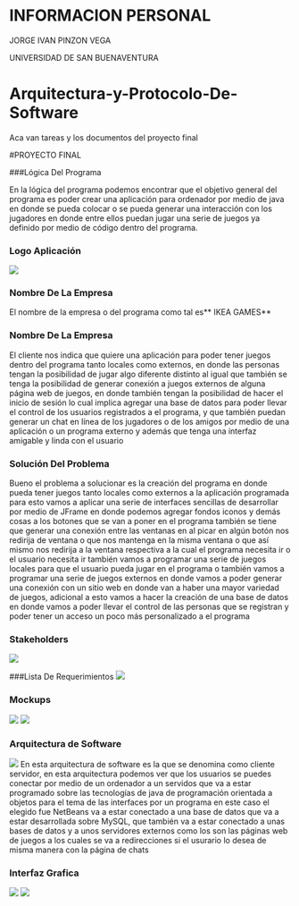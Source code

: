 # INFORMACION PERSONAL
JORGE IVAN PINZON VEGA

UNIVERSIDAD DE SAN BUENAVENTURA

# Arquitectura-y-Protocolo-De-Software
Aca van tareas y los documentos del proyecto final 

#PROYECTO FINAL

###Lógica Del Programa

En la lógica del programa podemos encontrar que el objetivo general del programa es poder crear una aplicación para ordenador por medio de java en donde se pueda colocar o se pueda generar una interacción con los jugadores en donde entre ellos puedan jugar una serie de juegos ya definido por medio de código dentro del programa.

### Logo Aplicación

![](https://user-images.githubusercontent.com/64091521/81079392-1faede00-8eb5-11ea-866e-abbf080298d8.PNG)

### Nombre De La Empresa
El nombre de la empresa o del programa como tal es** IKEA GAMES**

### Nombre De La Empresa
El cliente nos indica que quiere una aplicación para poder tener juegos dentro del programa tanto locales como externos, en donde las personas tengan la posibilidad de jugar algo diferente distinto al igual que también se tenga la posibilidad de generar conexión a juegos externos de alguna página web de juegos, en donde también tengan la posibilidad de hacer el inicio de sesión lo cual implica agregar una base de datos para poder llevar el control de los usuarios registrados a el programa, y que también puedan generar un chat en línea de los jugadores o de los amigos por medio de una aplicación o un programa externo y además que tenga una interfaz amigable y linda con el usuario 

### Solución Del Problema
Bueno el problema a solucionar es la creación del programa en donde pueda tener juegos tanto locales como externos a la aplicación programada para esto vamos a aplicar una serie de interfaces sencillas de desarrollar por medio de JFrame en donde podemos agregar fondos iconos y demás cosas a los botones que se van a poner en el  programa también se tiene que generar una conexión entre las ventanas en al picar en algún botón nos redirija de ventana o que nos mantenga en la misma ventana o que así mismo nos redirija a la ventana respectiva a la cual el programa necesita ir o el usuario necesita ir también vamos a programar una serie de juegos locales para que el usuario pueda jugar en el programa o también vamos a programar una serie de juegos externos en donde vamos a poder generar una conexión con un sitio web en donde van a haber una mayor variedad de juegos, adicional a esto vamos a hacer la creación de una base de datos en donde vamos a poder llevar el control de las personas que se registran y poder tener un acceso un poco más personalizado a el programa

### Stakeholders
![](https://user-images.githubusercontent.com/64091521/81080185-14a87d80-8eb6-11ea-9efe-d337ecb4769d.PNG)

###Lista De Requerimientos
![](https://user-images.githubusercontent.com/64091521/81080755-b8922900-8eb6-11ea-8d64-80d014022fc5.PNG)

### Mockups
![](https://user-images.githubusercontent.com/64091521/81081271-5259d600-8eb7-11ea-974a-3b1225ce5f44.PNG)
![](https://user-images.githubusercontent.com/64091521/81081275-52f26c80-8eb7-11ea-8e91-16a9e3edaa74.PNG)

### Arquitectura de Software
![](https://user-images.githubusercontent.com/64091521/81081615-be3c3e80-8eb7-11ea-8c04-5c1e133b9df5.PNG)
En esta arquitectura de software es la que se denomina como cliente servidor, en esta arquitectura podemos ver que los usuarios se puedes conectar por medio de un ordenador a un servidos que va a estar programado sobre las tecnologías de java de programación orientada a objetos para el tema de las interfaces por un programa en este caso el elegido fue NetBeans va a estar conectado a una base de datos que va  a estar desarrollada sobre MySQL, que también va a estar conectado a unas bases de datos y a unos servidores externos como los son las páginas web de juegos a los cuales se va a redirecciones si el usurario lo desea de misma manera con la página de chats

### Interfaz Grafica
![](https://user-images.githubusercontent.com/64091521/81081271-5259d600-8eb7-11ea-974a-3b1225ce5f44.PNG)
![](https://user-images.githubusercontent.com/64091521/81081275-52f26c80-8eb7-11ea-8e91-16a9e3edaa74.PNG)
